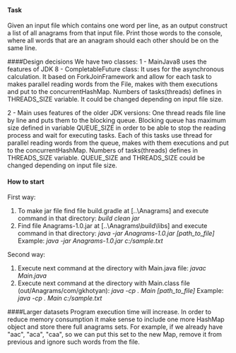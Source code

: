 #### Task
Given an input file which contains one word per line, as an output construct a list of all anagrams from that input file. Print those words to the console, where all words that are an anagram should each other should be on the same line.

####Design decisions
We have two classes:
1 - MainJava8 uses the features of JDK 8 - CompletableFuture class:
It uses for the asynchronous calculation. It based on ForkJoinFramework and allow for each task to makes parallel reading words from the File, makes with them executions and put to the concurrentHashMap. 
Numbers of tasks(threads) defines in THREADS_SIZE variable. It could be changed depending on input file size.

2 - Main uses features of the older JDK versions:
One thread reads file line by line and puts them to the blocking queue.
Blocking queue has maximum size defined in variable QUEUE_SIZE in order to be able to stop the reading process and wait for executing tasks.
Each of this tasks use thread for parallel reading words from the queue, makes with them executions and put to the concurrentHashMap. Numbers of tasks(threads) defines in THREADS_SIZE variable.
QUEUE_SIZE and THREADS_SIZE could be changed depending on input file size.

#### How to start
First way:
1. To make jar file find file build.gradle at [..\Anagrams] and execute command in that directory:
*build clean jar*
2. Find file Anagrams-1.0.jar at [..\Anagrams\build\libs] and execute command in that directory:
*java -jar Anagrams-1.0.jar [path_to_file]*
Example: *java -jar Anagrams-1.0.jar  c:/sample.txt*

Second way:
1. Execute next command at the directory with Main.java file:
*javac Main.java*
2. Execute next command at the directory with Main.class file (out/Anagrams/com/gkhotyan):
*java -cp . Main [path_to_file]* 
Example: *java -cp . Main c:/sample.txt*

####Larger datasets
Program execution time will increase. In order to reduce memory consumption it make sense to include one more HashMap object and store there full anagrams sets.
For example, if we already have "aac", "aca", "caa", so we can put this set to the new Map, remove it from previous and ignore such words from the file. 